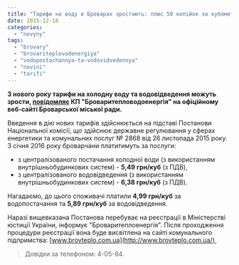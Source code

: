```yaml
---
title: "Тарифи на воду в Броварах зростають: плюс 50 копійок за кубометр"
date: 2015-12-18
categories: 
  - "novyny"
tags: 
  - "brovary"
  - "brovariteplovodenergiya"
  - "vodopostachannya-ta-vodovidvedennya"
  - "novini"
  - "tarifi"
---
```


**З нового року тарифи на холодну воду та водовідведення можуть зрости, [повідомляє](http://brovary-rada.gov.ua/do-uvagi-meshkants%D1%96v-bagatopoverkhovikh-budink%D1%96v-planu%D1%94tsya-vvedennya-v-d%D1%96yu-novikh-tarif%D1%96v-na-poslu) КП "Броваритепловодоенергія" на офіційному веб-сайті Броварської міської ради.**

Введення в дію нових тарифів здійснюється на підставі Постанови Національної комісії, що здійснює державне регулювання у сферах енергетики та комунальних послуг № 2868 від 26 листопада 2015 року. З січня 2016 року броварчани платитимуть за послуги:

- з централізованого постачання холодної води (з використанням внутрішньобудинкових систем) - **5,49 грн/куб** (з ПДВ),
- з централізованого водовідведення (з використанням внутрішньобудинкових систем) - **6,38 грн/куб** (з ПДВ).

Нагадаємо, до цього споживачі платили **4,99 грн/куб** за водопостачання та **5,89 грн/куб** за водовідведення.

Наразі вищевказана Постанова перебуває на реєстрації в Міністерстві юстиції України, інформує "Броваритеплоенергія". Після проходження процедури реєстрації вона буде висвітлена на сайті комунального підпримства: [www.brovteplo.com.ua](http://www.brovteplo.com.ua/) 

> Довідки за телефоном: 4-05-84.
